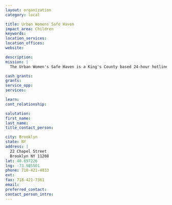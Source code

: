 ```yaml
---
layout: organization
category: local

title: Urban Womens Safe Haven
impact_area: Children
keywords: 
location_services: 
location_offices: 
website: 

description: 
mission: |
  The Urban Women's Safe Haven is a King's County based 24-hour hotline that is part of the New York State Coalition Against Domestic Violence.

cash_grants: 
grants: 
service_opp: 
services: 

learn: 
cont_relationship: 

salutation: 
first_name: 
last_name: 
title_contact_person: 

city: Brooklyn
state: NY
address: |
  22 Chapel Street  
  Brooklyn NY 11208
lat: 40.697226
lng: -73.985501
phone: 718-421-4033
ext: 
fax: 718-421-7361
email: 
preferred_contact: 
contact_person_intro: 
---
```

